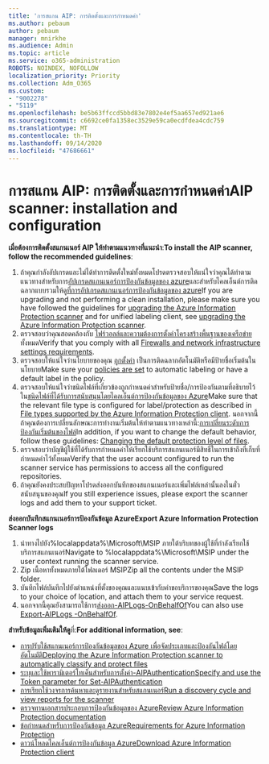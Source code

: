 ```yaml
---
title: 'การสแกน AIP: การติดตั้งและการกำหนดค่า'
ms.author: pebaum
author: pebaum
manager: mnirkhe
ms.audience: Admin
ms.topic: article
ms.service: o365-administration
ROBOTS: NOINDEX, NOFOLLOW
localization_priority: Priority
ms.collection: Adm_O365
ms.custom:
- "9002278"
- "5119"
ms.openlocfilehash: be5b63ffccd5bbd83e7802e4ef5aa657ed921ae6
ms.sourcegitcommit: c6692ce0fa1358ec3529e59ca0ecdfdea4cdc759
ms.translationtype: MT
ms.contentlocale: th-TH
ms.lasthandoff: 09/14/2020
ms.locfileid: "47686661"
---
```

# <a name="aip-scanner-installation-and-configuration"></a><span data-ttu-id="26b20-102">การสแกน AIP: การติดตั้งและการกำหนดค่า</span><span class="sxs-lookup"><span data-stu-id="26b20-102">AIP scanner: installation and configuration</span></span>

<span data-ttu-id="26b20-103">**เมื่อต้องการติดตั้งสแกนเนอร์ AIP ให้ทำตามแนวทางที่แนะนำ**:</span><span class="sxs-lookup"><span data-stu-id="26b20-103">**To install the AIP scanner, follow the recommended guidelines**:</span></span>

1. <span data-ttu-id="26b20-104">ถ้าคุณกำลังอัปเกรดและไม่ได้ทำการติดตั้งใหม่ทั้งหมดโปรดตรวจสอบให้แน่ใจว่าคุณได้ทำตามแนวทางสำหรับการ[อัปเกรดสแกนเนอร์การป้องกันข้อมูลของ azure](https://docs.microsoft.com/azure/information-protection/rms-client/client-admin-guide#upgrading-the-azure-information-protection-scanner)และสำหรับไคลเอ็นต์การติดฉลากแบบรวมให้ดู[ที่การอัปเกรดสแกนเนอร์การป้องกันข้อมูลของ azure](https://docs.microsoft.com/azure/information-protection/rms-client/clientv2-admin-guide#upgrading-the-azure-information-protection-scanner)</span><span class="sxs-lookup"><span data-stu-id="26b20-104">If you are upgrading and not performing a clean installation, please make sure you have followed the guidelines for [upgrading the Azure Information Protection scanner](https://docs.microsoft.com/azure/information-protection/rms-client/client-admin-guide#upgrading-the-azure-information-protection-scanner) and for unified labeling client, see [upgrading the Azure Information Protection scanner](https://docs.microsoft.com/azure/information-protection/rms-client/clientv2-admin-guide#upgrading-the-azure-information-protection-scanner).</span></span>
2. <span data-ttu-id="26b20-105">ตรวจสอบว่าคุณสอดคล้องกับ [ไฟร์วอลล์และความต้องการตั้งค่าโครงสร้างพื้นฐานของเครือข่าย](https://docs.microsoft.com/azure/information-protection/requirements#firewalls-and-network-infrastructure)ทั้งหมด</span><span class="sxs-lookup"><span data-stu-id="26b20-105">Verify that you comply with all [Firewalls and network infrastructure settings requirements](https://docs.microsoft.com/azure/information-protection/requirements#firewalls-and-network-infrastructure).</span></span>
3. <span data-ttu-id="26b20-106">ตรวจสอบให้แน่ใจว่านโยบายของคุณ [ถูกตั้งค่า](https://docs.microsoft.com/azure/information-protection/configure-policy) เป็นการติดฉลากอัตโนมัติหรือมีป้ายชื่อเริ่มต้นในนโยบาย</span><span class="sxs-lookup"><span data-stu-id="26b20-106">Make sure your [policies are set](https://docs.microsoft.com/azure/information-protection/configure-policy) to automatic labeling or have a default label in the policy.</span></span>
4. <span data-ttu-id="26b20-107">ตรวจสอบให้แน่ใจว่าชนิดไฟล์ที่เกี่ยวข้องถูกกำหนดค่าสำหรับป้ายชื่อ/การป้องกันตามที่อธิบายไว้ใน[ชนิดไฟล์ที่ได้รับการสนับสนุนโดยไคลเอ็นต์การป้องกันข้อมูลของ Azure](https://docs.microsoft.com/azure/information-protection/rms-client/client-admin-guide-file-types#supported-file-types-for-classification-and-protection)</span><span class="sxs-lookup"><span data-stu-id="26b20-107">Make sure that the relevant file type is configured for label/protection as described in [File types supported by the Azure Information Protection client](https://docs.microsoft.com/azure/information-protection/rms-client/client-admin-guide-file-types#supported-file-types-for-classification-and-protection).</span></span> <span data-ttu-id="26b20-108">นอกจากนี้ถ้าคุณต้องการเปลี่ยนลักษณะการทำงานเริ่มต้นให้ทำตามแนวทางเหล่านี้:[การเปลี่ยนระดับการป้องกันเริ่มต้นของไฟล์](https://docs.microsoft.com/azure/information-protection/rms-client/client-admin-guide-file-types#changing-the-default-protection-level-of-files)</span><span class="sxs-lookup"><span data-stu-id="26b20-108">In addition, if you want to change the default behavior, follow these guidelines: [Changing the default protection level of files](https://docs.microsoft.com/azure/information-protection/rms-client/client-admin-guide-file-types#changing-the-default-protection-level-of-files).</span></span>
5. <span data-ttu-id="26b20-109">ตรวจสอบว่าบัญชีผู้ใช้ที่ได้รับการกำหนดค่าให้เรียกใช้บริการสแกนเนอร์มีสิทธิ์ในการเข้าถึงที่เก็บที่กำหนดค่าไว้ทั้งหมด</span><span class="sxs-lookup"><span data-stu-id="26b20-109">Verify that the user account configured to run the scanner service has permissions to access all the configured repositories.</span></span>
6. <span data-ttu-id="26b20-110">ถ้าคุณยังคงประสบปัญหาโปรดส่งออกบันทึกของสแกนเนอร์และเพิ่มไฟล์เหล่านั้นลงในตั๋วสนับสนุนของคุณ</span><span class="sxs-lookup"><span data-stu-id="26b20-110">If you still experience issues, please export the scanner logs and add them to your support ticket.</span></span>

<span data-ttu-id="26b20-111">**ส่งออกบันทึกสแกนเนอร์การป้องกันข้อมูล Azure**</span><span class="sxs-lookup"><span data-stu-id="26b20-111">**Export Azure Information Protection Scanner logs**</span></span>

1. <span data-ttu-id="26b20-112">นำทางไปยัง%localappdata%\Microsoft\MSIP ภายใต้บริบทของผู้ใช้ที่กำลังเรียกใช้บริการสแกนเนอร์</span><span class="sxs-lookup"><span data-stu-id="26b20-112">Navigate to %localappdata%\Microsoft\MSIP under the user context running the scanner service.</span></span>
2. <span data-ttu-id="26b20-113">Zip เนื้อหาทั้งหมดภายใต้โฟลเดอร์ MSIP</span><span class="sxs-lookup"><span data-stu-id="26b20-113">Zip all the contents under the MSIP folder.</span></span>
3. <span data-ttu-id="26b20-114">บันทึกไฟล์บันทึกไปยังตำแหน่งที่ตั้งของคุณและแนบเข้ากับคำขอบริการของคุณ</span><span class="sxs-lookup"><span data-stu-id="26b20-114">Save the logs to your choice of location, and attach them to your service request.</span></span>
4. <span data-ttu-id="26b20-115">นอกจากนี้คุณยังสามารถใช้การ[ส่งออก-AIPLogs-OnBehalfOf](https://docs.microsoft.com/powershell/module/azureinformationprotection/export-aiplogs?view=azureipps)</span><span class="sxs-lookup"><span data-stu-id="26b20-115">You can also use [Export-AIPLogs -OnBehalfOf](https://docs.microsoft.com/powershell/module/azureinformationprotection/export-aiplogs?view=azureipps).</span></span>

<span data-ttu-id="26b20-116">**สำหรับข้อมูลเพิ่มเติมให้ดู**ที่:</span><span class="sxs-lookup"><span data-stu-id="26b20-116">**For additional information, see**:</span></span>
- [<span data-ttu-id="26b20-117">การปรับใช้สแกนเนอร์การป้องกันข้อมูลของ Azure เพื่อจัดประเภทและป้องกันไฟล์โดยอัตโนมัติ</span><span class="sxs-lookup"><span data-stu-id="26b20-117">Deploying the Azure Information Protection scanner to automatically classify and protect files</span></span>](https://docs.microsoft.com/azure/information-protection/deploy-aip-scanner)
- [<span data-ttu-id="26b20-118">ระบุและใช้พารามิเตอร์โทเค็นสำหรับการตั้งค่า-AIPAuthentication</span><span class="sxs-lookup"><span data-stu-id="26b20-118">Specify and use the Token parameter for Set-AIPAuthentication</span></span>](https://docs.microsoft.com/azure/information-protection/rms-client/client-admin-guide-powershell#specify-and-use-the-token-parameter-for-set-aipauthentication)
- [<span data-ttu-id="26b20-119">การเรียกใช้วงจรการค้นหาและดูรายงานสำหรับสแกนเนอร์</span><span class="sxs-lookup"><span data-stu-id="26b20-119">Run a discovery cycle and view reports for the scanner</span></span>](https://docs.microsoft.com/azure/information-protection/deploy-aip-scanner#run-a-discovery-cycle-and-view-reports-for-the-scanner)
- [<span data-ttu-id="26b20-120">ตรวจทานเอกสารประกอบการป้องกันข้อมูลของ Azure</span><span class="sxs-lookup"><span data-stu-id="26b20-120">Review Azure Information Protection documentation</span></span>](https://docs.microsoft.com/azure/information-protection/what-is-information-protection)
- [<span data-ttu-id="26b20-121">ข้อกำหนดสำหรับการป้องกันข้อมูล Azure</span><span class="sxs-lookup"><span data-stu-id="26b20-121">Requirements for Azure Information Protection</span></span>](https://docs.microsoft.com/azure/information-protection/get-started/requirements)
- [<span data-ttu-id="26b20-122">ดาวน์โหลดไคลเอ็นต์การป้องกันข้อมูล Azure</span><span class="sxs-lookup"><span data-stu-id="26b20-122">Download Azure Information Protection client</span></span>](https://www.microsoft.com/download/details.aspx?id=53018)
